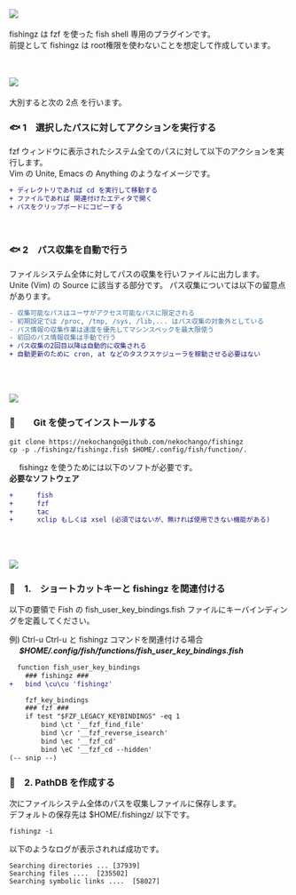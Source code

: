 ## <img src="http://placehold.jp/28/39aaff/ffffff/180x40.png?text=fishingz">
fishingz は fzf を使った fish shell 専用のプラグインです。  
前提として fishingz は root権限を使わないことを想定して作成しています。  
　
　
　
## <img src="http://placehold.jp/24/39aaff/ffffff/180x40.png?text=できること">
大別すると次の 2点 を行います。  

### :fish: 1　選択したパスに対してアクションを実行する
fzf ウィンドウに表示されたシステム全てのパスに対して以下のアクションを実行します。  
Vim の Unite, Emacs の Anything のようなイメージです。  

```diff
+ ディレクトリであれば cd を実行して移動する  
+ ファイルであれば 関連付けたエディタで開く  
+ パスをクリップボードにコピーする  
```
　
### :fish: 2　パス収集を自動で行う    
ファイルシステム全体に対してパスの収集を行いファイルに出力します。  
Unite (Vim) の Source に該当する部分です。
パス収集については以下の留意点があります。
```diff
- 収集可能なパスはユーザがアクセス可能なパスに限定される  
- 初期設定では /proc, /tmp, /sys, /lib,... はパス収集の対象外としている  
- パス情報の収集作業は速度を優先してマシンスペックを最大限使う
- 初回のパス情報収集は手動で行う   
+ パス収集の2回目以降は自動的に収集される  
+ 自動更新のために cron, at などのタスクスケジューラを稼動させる必要はない
```
　
　
## <img src="http://placehold.jp/24/39aaff/ffffff/180x40.png?text=Install">

### :tropical_fish:　　Git を使ってインストールする
```console  
git clone https://nekochango@github.com/nekochango/fishingz  
cp -p ./fishingz/fishingz.fish $HOME/.config/fish/function/.  
```  
　
fishingz を使うためには以下のソフトが必要です。  
**必要なソフトウェア**
```diff
+ 　　　fish
+ 　　　fzf  
+ 　　　tac
+ 　　　xclip もしくは xsel (必須ではないが、無ければ使用できない機能がある)
```  
　
 　
## <img src="http://placehold.jp/24/39aaff/ffffff/240x40.png?text=Setup">
### :tropical_fish:　1.　ショートカットキーと fishingz を関連付ける
以下の要領で Fish の fish_user_key_bindings.fish ファイルにキーバインディングを定義してください。

例) Ctrl-u Ctrl-u と fishingz コマンドを関連付ける場合  
　
***$HOME/.config/fish/functions/fish_user_key_bindings.fish***  
```diff
  function fish_user_key_bindings  
    ### fishingz ###  
+   bind \cu\cu 'fishingz' 

    fzf_key_bindings
    ### fzf ###
    if test "$FZF_LEGACY_KEYBINDINGS" -eq 1
        bind \ct '__fzf_find_file'
        bind \cr '__fzf_reverse_isearch'
        bind \ec '__fzf_cd'
        bind \eC '__fzf_cd --hidden'
(-- snip --)
```
  
### :tropical_fish:　2. PathDB を作成する
次にファイルシステム全体のパスを収集しファイルに保存します。  
デフォルトの保存先は $HOME/.fishingz/ 以下です。  
```console  
fishingz -i
```
以下のようなログが表示されれば成功です。
```
Searching directories ... [37939]
Searching files ....  [235502]
Searching symbolic links ....  [58027]
```  
  

